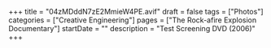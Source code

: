 +++
title = "04zMDddN7zE2MmieW4PE.avif"
draft = false
tags = ["Photos"]
categories = ["Creative Engineering"]
pages = ["The Rock-afire Explosion Documentary"]
startDate = ""
description = "Test Screening DVD (2006)"
+++
